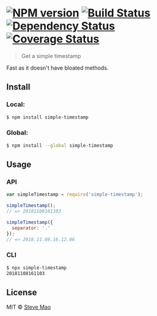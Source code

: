 #  [![NPM version][npm-image]][npm-url] [![Build Status][travis-image]][travis-url] [![Dependency Status][daviddm-image]][daviddm-url] [![Coverage Status][coveralls-image]][coveralls-url]

> Get a simple timestamp

Fast as it doesn't have bloated methods.


## Install

### Local:

```sh
$ npm install simple-timestamp
```

### Global:

```sh
$ npm install --global simple-timestamp
```

## Usage

### API

```js
var simpleTimestamp = require('simple-timestamp');

simpleTimestamp();
// => 20181108161103

simpleTimestamp({
  separator: '.'
});
// => 2018.11.08.16.12.06
```

### CLI

```sh
$ npx simple-timestamp
20181108161103
```


## License

MIT © [Steve Mao](https://github.com/stevemao)


[npm-image]: https://badge.fury.io/js/simple-timestamp.svg
[npm-url]: https://npmjs.org/package/simple-timestamp
[travis-image]: https://travis-ci.org/stevemao/simple-timestamp.svg?branch=master
[travis-url]: https://travis-ci.org/stevemao/simple-timestamp
[daviddm-image]: https://david-dm.org/stevemao/simple-timestamp.svg?theme=shields.io
[daviddm-url]: https://david-dm.org/stevemao/simple-timestamp
[coveralls-image]: https://coveralls.io/repos/stevemao/simple-timestamp/badge.svg
[coveralls-url]: https://coveralls.io/r/stevemao/simple-timestamp
